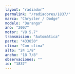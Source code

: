 ```yaml
---
layout: "radiador"
permalink: "/radiadores/1837/"
marca: "Chrysler / Dodge"
modelo: "Durango"
ano: "2007"
motor: "V8 5.7"
transmision: "Automática"
parte: "433850"
clima: "Con clima"
alto: "24 1/8"
ancho: "18 7/8"
observaciones: ""
id: "1837"
---
```


